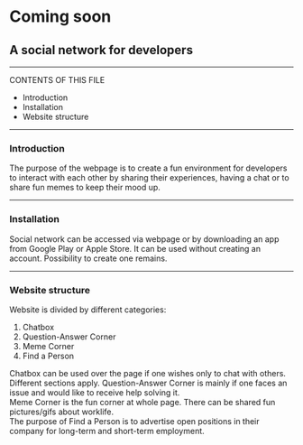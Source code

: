 # Coming soon
## A social network for developers
___________
 
CONTENTS OF THIS FILE
* Introduction
* Installation
* Website structure
_______________________
### Introduction
The purpose of the webpage is to create a fun environment for developers to interact with each other by sharing their experiences, having a chat or to share fun memes to keep their mood up. 
_______________________
### Installation
Social network can be accessed via webpage or by downloading an app from Google Play or Apple Store. It can be used without creating an account. Possibility to create one remains. 
______________________
### Website structure
Website is divided by different categories: 
1. Chatbox
2. Question-Answer Corner
3. Meme Corner
4. Find a Person

Chatbox can be used over the page if one wishes only to chat with others. Different sections apply. 
Question-Answer Corner is mainly if one faces an issue and would like to receive help solving it.  
Meme Corner is the fun corner at whole page. There can be shared fun pictures/gifs about worklife.             
The purpose of Find a Person is to advertise open positions in their company for long-term and short-term employment. 




